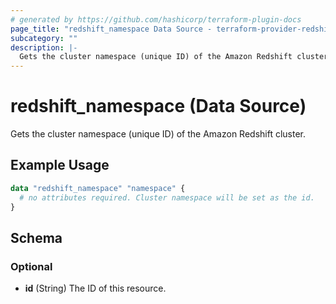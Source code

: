 ```yaml
---
# generated by https://github.com/hashicorp/terraform-plugin-docs
page_title: "redshift_namespace Data Source - terraform-provider-redshift"
subcategory: ""
description: |-
  Gets the cluster namespace (unique ID) of the Amazon Redshift cluster.
---
```


# redshift_namespace (Data Source)

Gets the cluster namespace (unique ID) of the Amazon Redshift cluster.

## Example Usage

```terraform
data "redshift_namespace" "namespace" {
  # no attributes required. Cluster namespace will be set as the id.
}
```

<!-- schema generated by tfplugindocs -->
## Schema

### Optional

- **id** (String) The ID of this resource.


